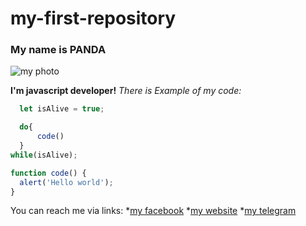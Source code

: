 # my-first-repository

### My name is PANDA

![my photo](https://www.google.com/url?sa=i&url=https%3A%2F%2Fadme.media%2Fzhizn-zhivotnye%2Fodna-iz-treh-pand-zhivuschih-v-yuzhnoj-koree-rodila-bliznecov-i-privlekla-vnimanie-vsego-mira-tolko-vzglyanite-na-etih-milah-2522379%2F&psig=AOvVaw2Qjt8LC9naXq-wlsPcp-kc&ust=1701080881492000&source=images&cd=vfe&opi=89978449&ved=0CBEQjRxqFwoTCKj5t4e64YIDFQAAAAAdAAAAABAD)


**I'm javascript developer!**
*There is Example of my code:*
```javascript
  let isAlive = true;

  do{
      code()
  }
while(isAlive);

function code() {
  alert('Hello world');
}
```

You can reach me via links:
*[my facebook](https://github.com/)
*[my website](https://github.com/)
*[my telegram](https://github.com/)
